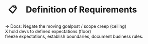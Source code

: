 # <span data-v-549c013f class="icon " style="display:inline; padding: 10px;  margin-right: 12px;">📋</span> Definition of Requirements

→ Docs:
Negate the moving goalpost / scope creep (ceiling)  
X hold devs to defined expectations (floor)  
freeze expectations, establish boundaries, document business rules.
